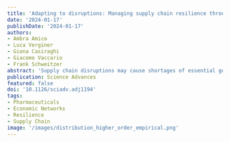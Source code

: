 ```yaml
---
title: 'Adapting to disruptions: Managing supply chain resilience through product rerouting'
date: '2024-01-17'
publishDate: '2024-01-17'
authors:
- Ambra Amico
- Luca Verginer
- Giona Casiraghi
- Giacomo Vaccario
- Frank Schweitzer
abstract: 'Supply chain disruptions may cause shortages of essential goods, affecting millions of individuals. We propose a perspective to address this problem via reroute flexibility. This is the ability to substitute and reroute products along existing pathways, hence without requiring the creation of new connections. To showcase the potential of this approach, we examine the US opioid distribution system. We reconstruct over 40 billion distribution routes and quantify the effectiveness of reroute flexibility in mitigating shortages. We demonstrate that flexibility (i) reduces the severity of shortages and (ii) delays the time until they become critical. Moreover, our findings reveal that while increased flexibility alleviates shortages, it comes at the cost of increased complexity: We demonstrate that reroute flexibility increases alternative path usage and slows down the distribution system. Our method enhances decision-makers’ ability to manage the resilience of supply chains.'
publication: Science Advances
featured: false
doi: '10.1126/sciadv.adj1194'
tags:
- Pharmaceuticals
- Economic Networks
- Resilience
- Supply Chain
image: '/images/distribution_higher_order_empirical.png'
---
```

